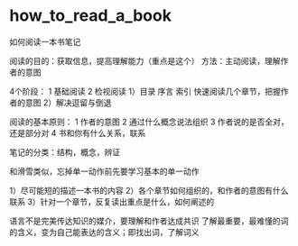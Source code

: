 how_to_read_a_book
==================

如何阅读一本书笔记

阅读的目的：获取信息，提高理解能力（重点是这个）
方法：主动阅读，理解作者的意图

4个阶段：
1 基础阅读
2 检视阅读 
1）目录 序言 索引 快速阅读几个章节，把握作者的意图
2）解决逗留与倒退

阅读的基本原则：
1 作者的意图
2 通过什么概念说法组织
3 作者说的是否全对，还是部分对
4 书和你有什么关系，联系


笔记的分类：结构，概念，辨证

和滑雪类似，忘掉单一动作前先要学习基本的单一动作

1）尽可能短的描述一本书的内容
2）各个章节如何组织的，和作者的意图有什么联系
3）针对一个章节，反复读出重点是什么，如何阐述的



语言不是完美传达知识的媒介，要理解和作者达成共识
了解最重要，最难懂的词的含义，变为自己能表达的含义；即找出词，了解词义
